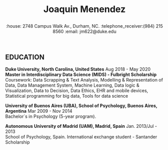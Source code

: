 <h1><p align="center">Joaquin Menendez</p></h1>

<p align="center">:house: 2748 Campus Walk Av., Durham, NC. :telephone_receiver:(984) 215 8560 :email: jm622@duke.edu </p><br>


<h2>EDUCATION</h2>

<b>Duke University, North Carolina, United States</b> <left>Aug 2018 - May 2020</left><br>
<b>Master in Interdisciplinary Data Science (MIDS) - Fulbright Scholarship</b><br>
Coursework: Data Scrapping & Text Analysis, Modelling & Representation of Data, 
Data Management System, Machine Learning, Data logic & Visualization, Data to Decision, Data Ethics, EHR and mobile devices, Statistical programming for big data, Tools for data science <br>	
		
<b>University of Buenos Aires (UBA), School of Psychology, Buenos Aires, Argentina</b> <left>Mar 2009 - Nov 2014</left><br>
Bachelor´s in Psychology (5-year program).			

<b>Autonomous University of Madrid (UAM), Madrid, Spain</b> <left>Jan. 2013/Jul - 2013</left> <br>
School of Psychology, Spain. International exchange student - Santander Scholarship 




